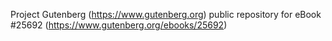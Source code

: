 Project Gutenberg (https://www.gutenberg.org) public repository for eBook #25692 (https://www.gutenberg.org/ebooks/25692)
